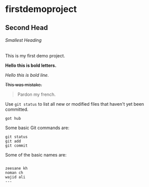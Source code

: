 # firstdemoproject

## Second Head

###### Smallest Heading


This is my first demo project.

**Hello this is bold letters.**

*Hello this is bold line.*

~~This was mistake.~~

> Pardon my french.

Use `git status` to list all new or modified files that haven't yet been committed.

`got hub`

Some basic Git commands are:
```
git status
git add
git commit
```


Some of the basic names are:
```

zeesane kh
noman ch
wajid ali
---
